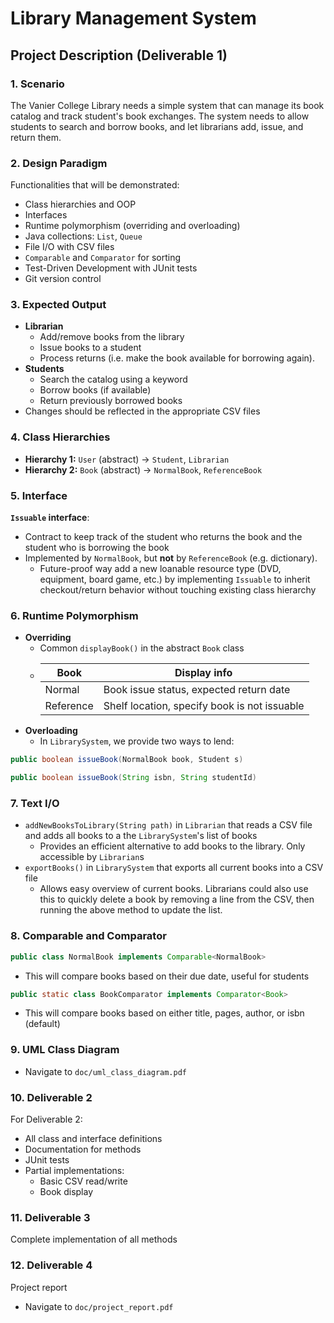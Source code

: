 # Library Management System

## Project Description (Deliverable 1)

### 1. Scenario
The Vanier College Library needs a simple system that can manage its book catalog and track student's book exchanges. The system needs to allow students to search and borrow books, and let librarians add, issue, and return them.

### 2. Design Paradigm
Functionalities that will be demonstrated:
- Class hierarchies and OOP
- Interfaces
- Runtime polymorphism (overriding and overloading)
- Java collections: `List`, `Queue`
- File I/O with CSV files
- `Comparable` and `Comparator` for sorting
- Test-Driven Development with JUnit tests
- Git version control

### 3. Expected Output
- **Librarian** 
  - Add/remove books from the library
  - Issue books to a student
  - Process returns (i.e. make the book available for borrowing again).
- **Students** 
  - Search the catalog using a keyword
  - Borrow books (if available)
  - Return previously borrowed books
- Changes should be reflected in the appropriate CSV files

### 4. Class Hierarchies
- **Hierarchy 1:** `User` (abstract) → `Student`, `Librarian`
- **Hierarchy 2:** `Book` (abstract) → `NormalBook`, `ReferenceBook`

### 5. Interface
**`Issuable` interface**:
- Contract to keep track of the student who returns the book and the student who is borrowing the book
- Implemented by `NormalBook`, but **not** by `ReferenceBook` (e.g. dictionary).
  - Future-proof way add a new loanable resource type (DVD, equipment, board game, etc.) by implementing `Issuable` to inherit checkout/return behavior without touching existing class hierarchy

### 6. Runtime Polymorphism
- **Overriding**
  - Common `displayBook()` in the abstract `Book` class
  - | Book      | Display info                                 |
    |-----------|----------------------------------------------|
    | Normal    | Book issue status, expected return date      |
    | Reference | Shelf location, specify book is not issuable |
- **Overloading**
  - In `LibrarySystem`, we provide two ways to lend:
``` java
public boolean issueBook(NormalBook book, Student s)
```
```java
public boolean issueBook(String isbn, String studentId)
```

### 7. Text I/O
- `addNewBooksToLibrary(String path)` in `Librarian` that reads a CSV file and adds all books to a the `LibrarySystem`'s list of books
  - Provides an efficient alternative to add books to the library. Only accessible by `Librarian`s
- `exportBooks()` in `LibrarySystem` that exports all current books into a CSV file
  - Allows easy overview of current books. Librarians could also use this to quickly delete a book by removing a line from the CSV, then running the above method to update the list.

### 8. Comparable and Comparator
``` java
public class NormalBook implements Comparable<NormalBook>
```
- This will compare books based on their due date, useful for students

``` java
public static class BookComparator implements Comparator<Book>
```
- This will compare books based on either title, pages, author, or isbn (default)

### 9. UML Class Diagram
- Navigate to `doc/uml_class_diagram.pdf`

### 10. Deliverable 2
For Deliverable 2:
- All class and interface definitions
- Documentation for methods
- JUnit tests
- Partial implementations:
  - Basic CSV read/write
  - Book display

### 11. Deliverable 3
Complete implementation of all methods

### 12. Deliverable 4
Project report
- Navigate to `doc/project_report.pdf`
